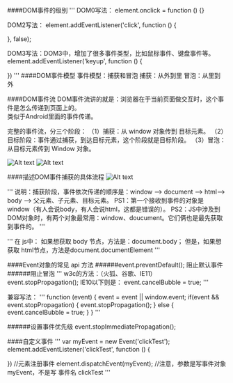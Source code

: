 ####DOM事件的级别
'''
DOM0写法：
element.onclick = function () {}

DOM2写法：
element.addEventListener('click', function () {

}, false);

DOM3写法：DOM3中，增加了很多事件类型，比如鼠标事件、键盘事件等。
element.addEventListener('keyup', function () {

})
'''
####DOM事件模型
事件模型：捕获和冒泡
捕获：从外到里
冒泡：从里到外

####DOM事件流
DOM事件流讲的就是：浏览器在于当前页面做交互时，这个事件是怎么传递到页面上的。  
类似于Android里面的事件传递。  

完整的事件流，分三个阶段：
（1）捕获：从 window 对象传到 目标元素。
（2）目标阶段：事件通过捕获，到达目标元素，这个阶段就是目标阶段。
（3）冒泡：从目标元素传到 Window 对象。

![Alt text](https://camo.githubusercontent.com/8e7c4505699fa3dfc4c9dcac48db3bab022a2f86/687474703a2f2f696d672e736d79687661652e636f6d2f32303138303330365f313035382e706e67)
![Alt text](https://camo.githubusercontent.com/945ca040a47378c67f526d88afbee16c4e5afe99/687474703a2f2f696d672e736d79687661652e636f6d2f32303138303230345f313231382e6a7067)

####描述DOM事件捕获的具体流程
![Alt text](https://camo.githubusercontent.com/40046373eea8996142b6d14025f66f97aafee1d6/687474703a2f2f696d672e736d79687661652e636f6d2f32303138303330365f313130332e706e67)

'''
说明：捕获阶段，事件依次传递的顺序是：window --> document --> html--> body --> 父元素、子元素、目标元素。
PS1：第一个接收到事件的对象是 window（有人会说body，有人会说html，这都是错误的）。
PS2：JS中涉及到DOM对象时，有两个对象最常用：window、doucument。它们俩也是最先获取到事件的。
'''

'''
在 js中：
如果想获取 body 节点，方法是：document.body；
但是，如果想获取 html节点，方法是document.documentElement
'''

####Event对象的常见 api 方法
######event.preventDefault();  阻止默认事件
######阻止冒泡 
'''
w3c的方法：（火狐、谷歌、IE11）
event.stopPropagation();
IE10以下则是：
event.cancelBubble = true;
'''

兼容写法：
'''
function (event) {
    event = event || window.event;
    if(event && event.stopPropagation) {
        event.stopPropagation();
    } else {
        event.cancelBubble = true;
    }
}
'''

######设置事件优先级
event.stopImmediatePropagation();

####自定义事件
'''
var myEvent = new Event('clickTest');
element.addEventListener('clickTest', function () {
    
})
//元素注册事件
element.dispatchEvent(myEvent); //注意，参数是写事件对象 myEvent，不是写 事件名 clickTest
'''
